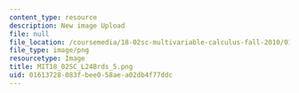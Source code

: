 ```yaml
---
content_type: resource
description: New image Upload
file: null
file_location: /coursemedia/18-02sc-multivariable-calculus-fall-2010/01613728083fbee058aea02db4f77ddc_MIT18_02SC_L24Brds_5.png
file_type: image/png
resourcetype: Image
title: MIT18_02SC_L24Brds_5.png
uid: 01613728-083f-bee0-58ae-a02db4f77ddc
---
```

